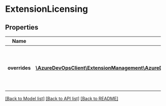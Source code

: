 # ExtensionLicensing

## Properties
Name | Type | Description | Notes
------------ | ------------- | ------------- | -------------
**overrides** | [**\AzureDevOpsClient\ExtensionManagement\AzureDevOpsClient\ExtensionManagement\Model\LicensingOverride[]**](LicensingOverride.md) | A list of contributions which deviate from the default licensing behavior | [optional] 

[[Back to Model list]](../README.md#documentation-for-models) [[Back to API list]](../README.md#documentation-for-api-endpoints) [[Back to README]](../README.md)


